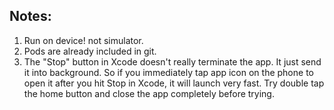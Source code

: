 ## Notes:

1. Run on device! not simulator.
1. Pods are already included in git.
1. The "Stop" button in Xcode doesn't really terminate the app. It just send it into background. So if you immediately tap app icon on the phone to open it after you hit Stop in Xcode, it will launch very fast. Try double tap the home button and close the app completely before trying.